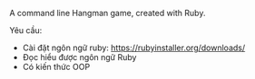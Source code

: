 A command line Hangman game, created with Ruby.

Yêu cầu:
  - Cài đặt ngôn ngữ ruby: https://rubyinstaller.org/downloads/
  - Đọc hiểu được ngôn ngữ Ruby
  - Có kiến thức OOP
          
